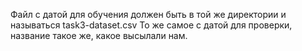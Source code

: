 Файл с датой для обучения должен быть в той же директории и называться task3-dataset.csv 
То же самое с датой для проверки, название такое же, какое высылали нам.
